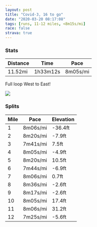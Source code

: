 ```yaml
---
layout: post
title: "Covid-3, 16 to go"
date: "2020-03-20 08:17:08"
tags: [runs, 11-12 miles, <8m15s/mi]
race: false
strava: true
---
```


### Stats

| Distance | Time | Pace |
|----------|------|------|
|11.52mi|1h33m12s|8m05s/mi|

Full loop West to East!

<img src='https://maps.googleapis.com/maps/api/staticmap?maptype=roadmap&path=enc:iewwFlpsbMWC]z@BHp@r@x@lBrAx@Vh@s@pBk@fC@LnARFbAa@|D[hAJPIl@_BdE}@lDgAjCWvABLhMpIzBfAbArAtDfAtAPvEjB`G@nAb@tB[nEvAf@?HIt@aGf@FBS~Bz@bCVn@`@|@NNt@dD`Ap@@r@[f@B|@]\b@DVz@h@jCj@hBCx@n@rAJpA`AjB|@fAXbHn@fAGdEb@hBChHr@pDD|oAnHCSHIJRRTrAZzAYzA@pAh@vC`@?hA]hCRtBA~ApBtAlAvC`@\pB@`AC`Ap@jAb@r@x@fEb@bC`@PUHyCNgAVKp@DnEdAWtCv@|AtE^fFtAfHv@b@m@J{@ZcA~@Ez@Vx@t@f@DdAlBvALn@\`Dc@VUPk@Dw@m@_BPu@TW@wDNu@OiAAw@NiAZiAr@m@t@[~B`@`BQpAeA\i@A{AM{@FSb@c@z@Mj@SXQJc@MeAw@}@Gw@]w@?M^KJ[GoAFmBWgCUDYiAmAoB[oA]u@wA{@Mi@iD_Iy@{A_@YsAkBeBkDi@[_@iAoBGs@_Ag@uC{@gCAYb@IO}@m@sBkAsBo@]o@mA?gAOqAw@iA[eBo@}@KeB[[Qg@ByBYuBUwCA{@]cC]y@]kCQkCFi@Q{Dq@wE@uGq@aFMaCAiEQgDl@KLc@SsEEgF]uG]qD]gBaAaCoCcEkA_A}FaBiBgAeB]e@e@m@IwMyFwBe@cMaAiHg@iI_CoCoA}CoBcLoCYBIEEe@wI]s@F{@`@_Av@oEzF}C`CcCf@cHj@{BBm@`@yAV_FUcBi@{@w@eA`@i@i@G_@cAgBu@Yq@?_Am@sA_@cEa@_Bi@{@GsC?oChAuBuCqA@YKASY@]X_C`Ey@mA[HU\i@`Cs@nB_AjEyBdF]Ne@l@Op@@`AULuAmAYGi@xASv@e@j@i@\E^LhBKXgApAUp@Q~@@`AaArBg@n@[`Ba@^K~@{@`BQv@q@hAUrAcAfAa@v@Kx@w@xBw@r@AfBYfAJnAO|AJhAYn@gAxA_@Pu@vACp@F^Yx@aAxAGz@iAfCEVeBxC?ZQ^@`@Qh@y@hAWbB_@fAm@\q@`AX~AA^k@nC]p@m@hC_@x@WP&key=AIzaSyC1MId7bFpkLXNAaYhBSTb8jLyiSqzbDtM&size=800x800&markers=color:yellow|label:S|40.75621,-73.99703&markers=color:green|label:F|40.75606000000004,-73.99646999999996'>

### Splits

| Mile | Pace | Elevation |
|------|------|-----------|
|1|8m06s/mi|-36.4ft|
|2|8m20s/mi|-7.9ft|
|3|7m41s/mi|7.5ft|
|4|8m05s/mi|-4.9ft|
|5|8m20s/mi|10.5ft|
|6|7m44s/mi|-6.9ft|
|7|8m06s/mi|0.7ft|
|8|8m36s/mi|-2.6ft|
|9|8m17s/mi|-2.6ft|
|10|8m05s/mi|17.4ft|
|11|8m06s/mi|31.2ft|
|12|7m25s/mi|-5.6ft|
